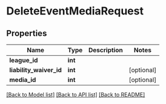 # DeleteEventMediaRequest

## Properties
Name | Type | Description | Notes
------------ | ------------- | ------------- | -------------
**league_id** | **int** |  | 
**liability_waiver_id** | **int** |  | [optional] 
**media_id** | **int** |  | [optional] 

[[Back to Model list]](../README.md#documentation-for-models) [[Back to API list]](../README.md#documentation-for-api-endpoints) [[Back to README]](../README.md)

